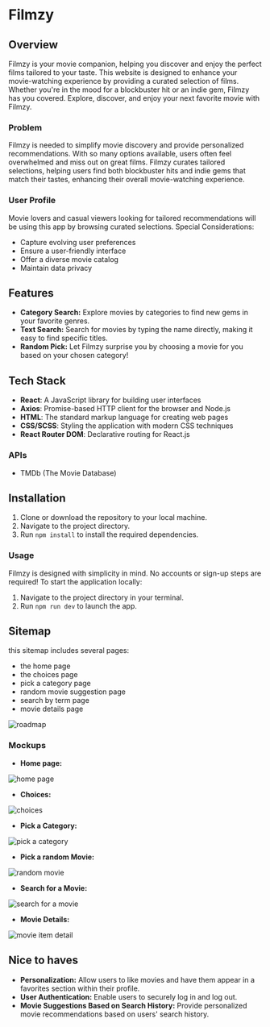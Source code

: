 # Filmzy

## Overview
Filmzy is your movie companion, helping you discover and enjoy the perfect films tailored to your taste. This website is designed to enhance your movie-watching experience by providing a curated selection of films. Whether you're in the mood for a blockbuster hit or an indie gem, Filmzy has you covered. Explore, discover, and enjoy your next favorite movie with Filmzy.

### Problem
Filmzy is needed to simplify movie discovery and provide personalized recommendations. With so many options available, users often feel overwhelmed and miss out on great films. Filmzy curates tailored selections, helping users find both blockbuster hits and indie gems that match their tastes, enhancing their overall movie-watching experience.

### User Profile
Movie lovers and casual viewers looking for tailored recommendations will be using this app by browsing curated selections.
Special Considerations:

- Capture evolving user preferences
- Ensure a user-friendly interface
- Offer a diverse movie catalog
- Maintain data privacy


## Features
- **Category Search:** Explore movies by categories to find new gems in your favorite genres.
- **Text Search:** Search for movies by typing the name directly, making it easy to find specific titles.
- **Random Pick:** Let Filmzy surprise you by choosing a movie for you based on your chosen category!

  
## Tech Stack

- **React**: A JavaScript library for building user interfaces
- **Axios**: Promise-based HTTP client for the browser and Node.js
- **HTML**: The standard markup language for creating web pages
- **CSS/SCSS**: Styling the application with modern CSS techniques
- **React Router DOM**: Declarative routing for React.js

### APIs
- TMDb (The Movie Database)


## Installation
1. Clone or download the repository to your local machine.
2. Navigate to the project directory.
3. Run `npm install` to install the required dependencies.

### Usage
Filmzy is designed with simplicity in mind. No accounts or sign-up steps are required!
To start the application locally:

1. Navigate to the project directory in your terminal.
2. Run `npm run dev` to launch the app.


## Sitemap
  this sitemap includes several pages:
  - the home page
  - the choices page
  - pick a category page
  - random movie suggestion page
  - search by term page
  - movie details page
    
![roadmap](https://github.com/user-attachments/assets/9fa4adae-eb41-4ffb-8444-f61c51dc4bb4)




### Mockups
- **Home page:**
  
![home page](https://github.com/user-attachments/assets/547b9d9c-eab0-434a-b033-781b4aa8216b)




- **Choices:**
  
![choices](https://github.com/user-attachments/assets/8cd1d52b-55b5-4806-845b-8ef04f911077)




- **Pick a Category:**
  
![pick a category](https://github.com/user-attachments/assets/87053d00-1211-4066-9e37-5fe0ac1b8ab7)





- **Pick a random Movie:**

![random movie](https://github.com/user-attachments/assets/338b1d91-b8b7-4f28-b3f1-3859ebf50073)





- **Search for a Movie:**
  
![search for a movie](https://github.com/user-attachments/assets/fb9f5273-b9eb-4551-a6f4-bfb944430bcd)




- **Movie Details:**
  
![movie item detail](https://github.com/user-attachments/assets/8fdcd964-8827-46c6-b1c7-3be04b47f2a0)




## Nice to haves
- **Personalization:** Allow users to like movies and have them appear in a favorites section within their profile.
- **User Authentication:** Enable users to securely log in and log out.
- **Movie Suggestions Based on Search History:** Provide personalized movie recommendations based on users' search history.



